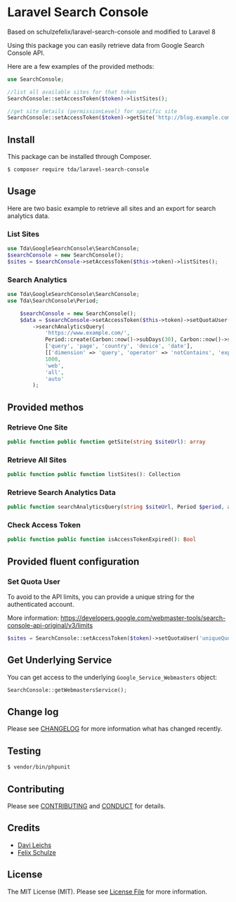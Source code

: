 # Laravel Search Console

Based on schulzefelix/laravel-search-console and modified to Laravel 8

Using this package you can easily retrieve data from Google Search Console API.

Here are a few examples of the provided methods:

```php
use SearchConsole;

//list all available sites for that token
SearchConsole::setAccessToken($token)->listSites();

//get site details (permissionLevel) for specific site
SearchConsole::setAccessToken($token)->getSite('http://blog.example.com/');
```


## Install

This package can be installed through Composer.

``` bash
$ composer require tda/laravel-search-console
```

## Usage

Here are two basic example to retrieve all sites and an export for search analytics data.
### List Sites

```php
use Tda\GoogleSearchConsole\SearchConsole;
$searchConsole = new SearchConsole();
$sites = $searchConsole->setAccessToken($this->token)->listSites();
```

### Search Analytics

```php
use Tda\GoogleSearchConsole\SearchConsole;
use Tda\SearchConsole\Period;

    $searchConsole = new SearchConsole();
    $data = $searchConsole->setAccessToken($this->token)->setQuotaUser('uniqueQuotaUserString')
        ->searchAnalyticsQuery(
            'https://www.example.com/',
            Period::create(Carbon::now()->subDays(30), Carbon::now()->subDays(2)),
            ['query', 'page', 'country', 'device', 'date'],
            [['dimension' => 'query', 'operator' => 'notContains', 'expression' => 'cheesecake']],
            1000,
            'web',
            'all',
            'auto'
        );
```

## Provided methos
### Retrieve One Site
```php
public function public function getSite(string $siteUrl): array
```

### Retrieve All Sites
```php
public function public function listSites(): Collection
```

### Retrieve Search Analytics Data
```php
public function searchAnalyticsQuery(string $siteUrl, Period $period, array $dimensions = [], array $filters = [], int $rows = 1000, string $searchType = 'web', string $dataState = 'final', string $aggregationType = 'auto'): Collection
```

### Check Access Token
```php
public function public function isAccessTokenExpired(): Bool
```

## Provided fluent configuration


### Set Quota User
To avoid to the API limits, you can provide a unique string for the authenticated account.

More information: https://developers.google.com/webmaster-tools/search-console-api-original/v3/limits
```php
$sites = SearchConsole::setAccessToken($token)->setQuotaUser('uniqueQuotaUserString')->listSites();
```

## Get Underlying Service
You can get access to the underlying `Google_Service_Webmasters` object:

```php
SearchConsole::getWebmastersService();
```

## Change log

Please see [CHANGELOG](CHANGELOG.md) for more information what has changed recently.

## Testing

``` bash
$ vendor/bin/phpunit
```

## Contributing

Please see [CONTRIBUTING](CONTRIBUTING.md) and [CONDUCT](CONDUCT.md) for details.


## Credits

- [Davi Leichs][link-author]
- [Felix Schulze][link-felix]

## License

The MIT License (MIT). Please see [License File](LICENSE.md) for more information.

[link-author]: https://github.com/davileichs
[link-felix]: https://github.com/schulzefelix/laravel-search-console
